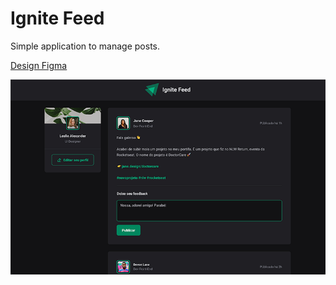 # Ignite Feed

Simple application to manage posts.

[Design Figma](https://www.figma.com/community/file/1114989141218329324)

<img src=".github/assets/cover_page.png" >
